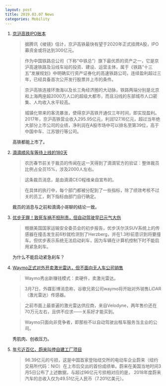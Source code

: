 ```yaml
---
layout: post
title: 2019.03.07 News
categories: Mobility
---
```


1. [京沪高铁IPO账本](https://www.huxiu.com/article/287461.html)

    > 据腾讯《棱镜》估计，京沪高铁最快有望于2020年正式挂牌A股，IPO募资金或将达到300亿元。

    > 作为中国铁路总公司（下称“中铁总”）旗下最优质的资产之一，它是京沪高速铁路及沿线车站的投资、建设、运营主体，属于《铁路“十三五”发展规划》中明确实行资产证券化的高速铁路公司，连续盈利超过三年，已经具备首次公开发行股票并上市的条件。

    > 京沪高铁连接环渤海以及长三角经济圈的大动脉，铁路两端分别是北京和上海两座超2000万人口的超级大都市，而且沿线的东部城市人口密集、人均收入水平较高。

    > 城镇化带来的客流暴涨，使得京沪高铁开通仅三年时间，即实现盈利。2017年，京沪高铁营业收入295.95亿元，利润127.16亿元，超过当年绝大部分上市公司的业绩，净利润在A股市场中可以排名至第39位，高于中国中车、江苏银行等公司。

    高铁都能上市了。

2. [滴滴顺风车等待上线的180天](https://www.huxiu.com/article/287468.html)

    > 农历春节前关于裁员的传闻在这一天得到了滴滴官方的验证：整体裁员比例占全员15%，涉及2000人左右。

    > 这条裁员消息，是由滴滴CEO程维亲自宣布的。

    > 在具体的执行中，每个部门都被分配到了一些指标，除了绩效考核不过关的员工，剩下指标由部门自行确定。

    裁员的消息与之前和滴滴小哥聊的结论一致。

3. [优步无罪！致死车祸不担刑责，但自动驾驶早已元气大伤](https://www.huxiu.com/article/287556.html)

    > 根据美国国家运输安全委员会的初步报告，优步沃尔沃SUV系统上的传感器在撞击发生前6秒就检测到了Herzberg，并在1.3秒前意识到将要撞车。但优步表示系统无法启动刹车，因为车辆在计算机控制下时不能启用紧急刹车。

    为什么不能启动紧急刹车？

4. [Waymo正式对外开卖激光雷达，但不面向无人车公司销售](https://36kr.com/p/5183132.html)

    > Waymo秀出新赚钱模式：卖硬件，卖激光雷达。

    > 3月7日，外媒彭博消息称，谷歌兄弟公司waymo将开始对外销售LiDAR（激光雷达）传感器。

    > 之前市面上最普遍的激光雷达供应商，来自Velodyne，两年售价还在70万元左右，且供不应求——关系好才能买到。

    > Waymo只面向非竞争者，即那些不以自动驾驶出租车服务当主业的公司。

    秀肌肉、创收压力。

5. [年亏近百亿，蔚来叫停自建工厂项目](https://36kr.com/p/5183131.html)

    > 96.39亿元的亏损，这是中国首家登陆纽交所的电动车企业蔚来（纽约交易所代码：NIO）在上市后交出的首份成绩单。蔚来在美国当地时间3月5日公布了上述数据，与超过96亿元亏损相对应的是， 2018年度蔚来汽车的总收入仅为49.51亿元人民币（7.201亿美元）。

    

